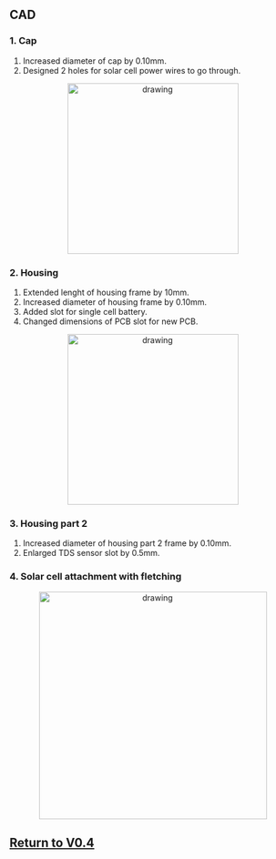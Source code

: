 ## CAD
### 1. Cap
1. Increased diameter of cap by 0.10mm.
2. Designed 2 holes for solar cell power wires to go through.

<p align="center">
<img src="https://user-images.githubusercontent.com/87868879/166604879-920b0879-170c-44ae-938f-38ce60a2ba6a.jpg" alt="drawing" width="300"/>
</p>

### 2. Housing
1. Extended lenght of housing frame by 10mm.
2. Increased diameter of housing frame by 0.10mm.
3. Added slot for single cell battery.
4. Changed dimensions of PCB slot for new PCB.

<p align="center">
<img src="https://user-images.githubusercontent.com/87868879/166604747-99b2107f-cb8f-4ede-92f9-eb3f84212557.jpg" alt="drawing" width="300"/>
</p>

### 3. Housing part 2
1. Increased diameter of housing part 2 frame by 0.10mm.
2. Enlarged TDS sensor slot by 0.5mm.

### 4. Solar cell attachment with fletching
<p align="center">
<img src="https://user-images.githubusercontent.com/87868879/167037050-c722c09d-1397-497c-aa07-957cd55efcfd.jpg" alt="drawing" width="400"/>
</p>


## [Return to V0.4](https://github.com/ARTS-Laboratory/Solar-Charged-UAV-deployable-Penetrometer-System-for-Fault-Detection-of-Geological-Structures/tree/main/hardware_design/V0.0/V0.4)
